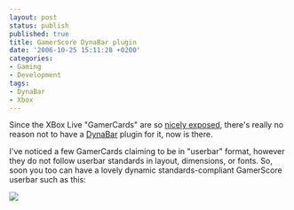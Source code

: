 ```yaml
---
layout: post
status: publish
published: true
title: GamerScore DynaBar plugin
date: '2006-10-25 15:11:28 +0200'
categories:
- Gaming
- Development
tags:
- DynaBar
- Xbox
---
```


Since the XBox Live "GamerCards" are so [nicely
exposed](http://gamercard.xbox.com/ShrimpyZA.card), there's really no
reason not to have a
[DynaBar](http://shrimpworks.za.net/projects/dynabar/) plugin for it,
now is there.

I've noticed a few GamerCards claiming to be in "userbar" format,
however they do not follow userbar standards in layout, dimensions, or
fonts. So, soon you too can have a lovely dynamic standards-compliant
GamerScore userbar such as this:

![](http://dynabar.shrimpworks.za.net/show/shrimpyZA.png)
